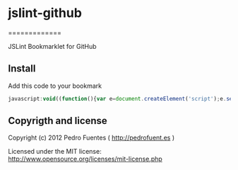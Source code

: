 # jslint-github
=============

JSLint Bookmarklet for GitHub

## Install

Add this code to your bookmark

```javascript
javascript:void((function(){var e=document.createElement('script');e.setAttribute('type','text/javascript');e.setAttribute('charset','UTF-8');e.setAttribute('src','//pedrofuentes.s3.amazonaws.com/js/jslintGithub.js?r='+Math.random()*99999999);document.body.appendChild(e);})());
```

## Copyrigth and license

Copyright (c) 2012 Pedro Fuentes ( http://pedrofuent.es )

Licensed under the MIT license:  
http://www.opensource.org/licenses/mit-license.php